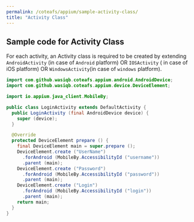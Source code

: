 ```yaml
---
permalink: /coteafs/appium/sample-activity-class/
title: "Activity Class"
---
```


## Sample code for Activity Class

For each activity, an Activity class is required to be created by extending `AndroidActivity` (in case of `Android` platform) OR `IOSActivity` ( in case of iOS platform) OR `WindowsActivity`(in case of `windows` platform).

```java
import com.github.wasiqb.coteafs.appium.android.AndroidDevice;
import com.github.wasiqb.coteafs.appium.device.DeviceElement;

import io.appium.java_client.MobileBy;

public class LoginActivity extends DefaultActivity {
  public LoginActivity (final AndroidDevice device) {
    super (device);
  }

  @Override
  protected DeviceElement prepare () {
    final DeviceElement main = super.prepare ();
    DeviceElement.create ("UserName")
      .forAndroid (MobileBy.AccessibilityId ("username"))
      .parent (main);
    DeviceElement.create ("Password")
      .forAndroid (MobileBy.AccessibilityId ("password"))
      .parent (main);
    DeviceElement.create ("Login")
      .forAndroid (MobileBy.AccessibilityId ("login"))
      .parent (main);
    return main;
  }
}
```
